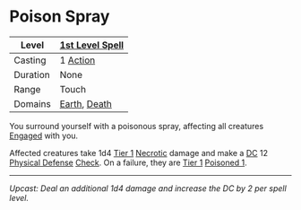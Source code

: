 # Poison Spray

| Level    | [1st Level Spell](1st%20Level%20Spells.md)                                       |
| -------- | -------------------------------------------------------------------------------- |
| Casting  | 1 [Action](../../../../Game%20Procedures/Core%20Procedures/Action.md)            |
| Duration | None                                                                             |
| Range    | Touch                                                                            |
| Domains  | [Earth](../../Spell%20Domains/Earth.md), [Death](../../Spell%20Domains/Death.md) |

You surround yourself with a poisonous spray, affecting all creatures [Engaged](../../../../Game%20Procedures/Conditions/Engaged.md) with you.

Affected creatures take 1d4 [Tier 1](../../../../Game%20Procedures/Combat/Damage/Damage%20Tiers/Tier%201.md) [Necrotic](../../../../Game%20Procedures/Combat/Damage/Damage%20Types/Necrotic.md) damage and make a [DC](../../../../Game%20Procedures/Core%20Procedures/DC.md) 12 [Physical Defense](../../../../Player%20Characters/Derived%20Statistics/Physical%20Defense.md) [Check](../../../../Game%20Procedures/Core%20Procedures/Check.md). On a failure, they are [Tier 1](../../../../Game%20Procedures/Combat/Damage/Damage%20Tiers/Tier%201.md) [Poisoned 1](../../../../Game%20Procedures/Conditions/Poisoned.md).

---
*Upcast: Deal an additional 1d4 damage and increase the DC by 2 per spell level.*
